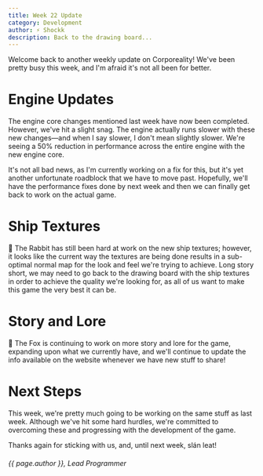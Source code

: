 ```yaml
---
title: Week 22 Update
category: Development
author: ⚡ Shockk
description: Back to the drawing board...
---
```


Welcome back to another weekly update on Corporeality! We've been pretty busy this week, and I'm afraid it's not all been for better.

# Engine Updates

The engine core changes mentioned last week have now been completed. However, we've hit a slight snag. The engine actually runs slower with these new changes—and when I say slower, I don't mean slightly slower. We're seeing a 50% reduction in performance across the entire engine with the new engine core.

It's not all bad news, as I'm currently working on a fix for this, but it's yet another unfortunate roadblock that we have to move past. Hopefully, we'll have the performance fixes done by next week and then we can finally get back to work on the actual game.

# Ship Textures

🐰 The Rabbit has still been hard at work on the new ship textures; however, it looks like the current way the textures are being done results in a sub-optimal normal map for the look and feel we're trying to achieve. Long story short, we may need to go back to the drawing board with the ship textures in order to achieve the quality we're looking for, as all of us want to make this game the very best it can be.

# Story and Lore

🦊 The Fox is continuing to work on more story and lore for the game, expanding upon what we currently have, and we'll continue to update the info available on the website whenever we have new stuff to share!

# Next Steps

This week, we're pretty much going to be working on the same stuff as last week. Although we've hit some hard hurdles, we're committed to overcoming these and progressing with the development of the game.

Thanks again for sticking with us, and, until next week, slán leat!

###### {{ page.author }}, Lead Programmer

